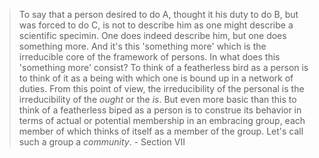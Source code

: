 > To say that a person desired to do A, thought it his duty to do B, but was 
forced to do C, is not to describe him as one might describe a scientific 
specimin. One does indeed describe him, but one does something more. And it's 
this 'something more' which is the irreducible core of the framework of persons. 
In what does this 'something more' consist? To think of a featherless bird as a 
person is to think of it as a being with which  one is bound up in a network of 
duties. From this point of view, the irreducibility of the personal is the 
irreducibility of the *ought* or the *is*. But even more basic than this to 
think of a featherless biped as a person is to construe its behavior in terms of 
actual or potential membership in an embracing group, each member of which 
thinks of itself as a member of the group. Let's call such a group a *community*. - Section VII